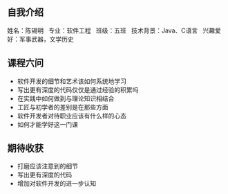 ## 自我介绍

姓名：陈锡明  
专业：软件工程  
班级：五班  
技术背景：Java、C语言  
兴趣爱好：军事武器，文学历史  


## 课程六问

* 软件开发的细节和艺术该如何系统地学习
* 写出更有深度的代码仅仅是通过经验的积累吗
* 在实践中如何做到与理论知识相结合
* 工匠与初学者的差别是在那些方面
* 软件开发者对待职业应该有什么样的心态
* 如何才能学好这一门课


## 期待收获

* 打磨应该注意到的细节
* 写出更有深度的代码
* 增加对软件开发的进一步认知
